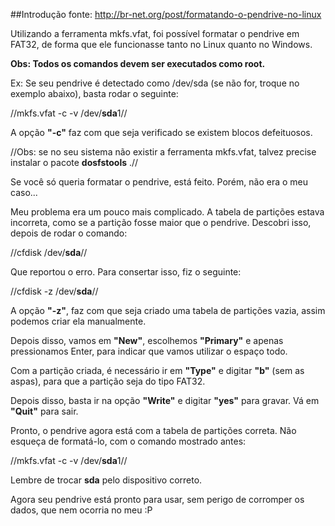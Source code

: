 ##Introdução 
fonte: http://br-net.org/post/formatando-o-pendrive-no-linux

Utilizando a ferramenta mkfs.vfat, foi possível formatar o pendrive em FAT32, de forma que ele funcionasse tanto no Linux quanto no Windows.

**Obs: Todos os comandos devem ser executados como root.**

Ex: Se seu pendrive é detectado como /dev/sda (se não for, troque no exemplo abaixo), basta rodar o seguinte:

//mkfs.vfat -c -v /dev/**sda**1//

A opção **"-c"** faz com que seja verificado se existem blocos defeituosos.

//Obs: se no seu sistema não existir a ferramenta mkfs.vfat, talvez precise instalar o pacote **dosfstools** .//

Se você só queria formatar o pendrive, está feito. Porém, não era o meu caso...

Meu problema era um pouco mais complicado. A tabela de partições estava incorreta, como se a partição fosse maior que o pendrive. Descobri isso, depois de rodar o comando:

//cfdisk /dev/**sda**//

Que reportou o erro. Para consertar isso, fiz o seguinte:

//cfdisk -z /dev/**sda**//

A opção **"-z"**, faz com que seja criado uma tabela de partições vazia, assim podemos criar ela manualmente.

Depois disso, vamos em **"New"**, escolhemos **"Primary"** e apenas pressionamos Enter, para indicar que vamos utilizar o espaço todo.

Com a partição criada, é necessário ir em **"Type"** e digitar **"b"** (sem as aspas), para que a partição seja do tipo FAT32.

Depois disso, basta ir na opção **"Write"** e digitar **"yes"** para gravar. Vá em **"Quit"** para sair.

Pronto, o pendrive agora está com a tabela de partições correta. Não esqueça de formatá-lo, com o comando mostrado antes:

//mkfs.vfat -c -v /dev/**sda**1//

Lembre de trocar **sda** pelo dispositivo correto.

Agora seu pendrive está pronto para usar, sem perigo de corromper os dados, que nem ocorria no meu :P